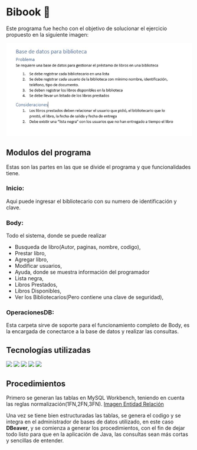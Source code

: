 
# Bibook 📙
Este programa fue hecho con el objetivo de solucionar el ejercicio propuesto en la siguiente imagen:

![Imagen con el ejercicio solicitado](./ejercicio.jpeg)

## Modulos del programa
Estas son las partes en las que se divide el programa y que funcionalidades tiene.
### Inicio: 
Aqui puede ingresar el bibliotecario con su numero de identificación y clave.

### Body: 
Todo el sistema, donde se puede realizar
- Busqueda de libro(Autor, paginas, nombre, codigo),
- Prestar libro,
- Agregar libro,
- Modificar usuarios,
- Ayuda, donde se muestra información del programador
- Lista negra,
- Libros Prestados,
- Libros Disponibles,
- Ver los Bibliotecarios(Pero contiene una clave de seguridad),

### OperacionesDB:
Esta carpeta sirve de soporte para el funcionamiento completo de Body, es la encargada de conectarce a la base de datos y realizar las consultas.

## Tecnologías utilizadas

![](https://img.shields.io/badge/OpenJDK-19.0.2+7-<COLOR>.svg)
![](https://img.shields.io/badge/MariaDB-gray)
![](https://img.shields.io/badge/NetBeans-gray)
![](https://img.shields.io/badge/Manjaro-gray)
![](https://img.shields.io/badge/MySqlWorkBench-gray)

## Procedimientos
Primero se generan las tablas en MySQL Workbench, teniendo en cuenta las reglas normalización(1FN,2FN,3FN).
[Imagen Entidad Relación](./Diagramas/ModeloEntidadRelación.png)

Una vez se tiene bien estructuradas las tablas, se genera el codigo y se integra en el administrador de bases de datos utilizado, en este caso __DBeaver__, y se comienza a generar los procedimientos, con el fin de dejar todo listo para que en la aplicación de Java, las consultas sean más cortas y sencillas de entender.
